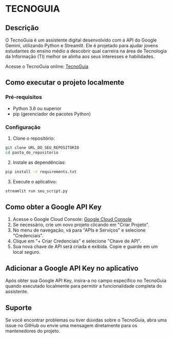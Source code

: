```bash

```

# TECNOGUIA

## Descrição
O TecnoGuia é um assistente digital desenvolvido com a API do Google Gemini, utilizando Python e Streamlit. Ele é projetado para ajudar jovens estudantes do ensino médio a descobrir qual carreira na área de Tecnologia da Informação (TI) melhor se alinha aos seus interesses e habilidades.

Acesse o TecnoGuia online: [TecnoGuia](https://tecnoguiaalura.streamlit.app/)

## Como executar o projeto localmente

### Pré-requisitos
- Python 3.6 ou superior
- pip (gerenciador de pacotes Python)

### Configuração
1. Clone o repositório:
```bash
git clone URL_DO_SEU_REPOSITORIO
cd pasta_do_repositorio
```

2. Instale as dependências:
```bash
pip install -r requirements.txt
```


3. Execute o aplicativo:
```bash
streamlit run seu_script.py
```


## Como obter a Google API Key

1. Acesse o Google Cloud Console: [Google Cloud Console](https://console.cloud.google.com/)
2. Se necessário, crie um novo projeto clicando em "Criar Projeto".
3. No menu de navegação, vá para "APIs e Serviços" e selecione "Credenciais".
4. Clique em "+ Criar Credenciais" e selecione "Chave de API".
5. Sua nova chave de API será criada e exibida. Copie e guarde em um local seguro.

## Adicionar a Google API Key no aplicativo
Após obter sua Google API Key, insira-a no campo específico no TecnoGuia quando executado localmente para permitir a funcionalidade completa do assistente.

## Suporte
Se você encontrar problemas ou tiver dúvidas sobre o TecnoGuia, abra uma issue no GitHub ou envie uma mensagem diretamente para os mantenedores do projeto.

